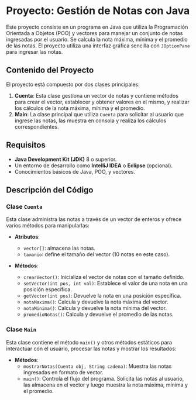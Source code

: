 # Proyecto: Gestión de Notas con Java

Este proyecto consiste en un programa en Java que utiliza la Programación Orientada a Objetos (POO) y vectores para manejar un conjunto de notas ingresadas por el usuario. Se calcula la nota máxima, mínima y el promedio de las notas. El proyecto utiliza una interfaz gráfica sencilla con `JOptionPane` para ingresar las notas.

## Contenido del Proyecto

El proyecto está compuesto por dos clases principales:

1. **Cuenta**: Esta clase gestiona un vector de notas y contiene métodos para crear el vector, establecer y obtener valores en el mismo, y realizar los cálculos de la nota máxima, mínima y el promedio.
2. **Main**: La clase principal que utiliza `Cuenta` para solicitar al usuario que ingrese las notas, las muestra en consola y realiza los cálculos correspondientes.

## Requisitos

- **Java Development Kit (JDK)** 8 o superior.
- Un entorno de desarrollo como **IntelliJ IDEA** o **Eclipse** (opcional).
- Conocimientos básicos de Java, POO, y vectores.

## Descripción del Código

### Clase `Cuenta`

Esta clase administra las notas a través de un vector de enteros y ofrece varios métodos para manipularlas:

- **Atributos**:
  - `vector[]`: almacena las notas.
  - `tamanio`: define el tamaño del vector (10 notas en este caso).

- **Métodos**:
  - `crearVector()`: Inicializa el vector de notas con el tamaño definido.
  - `setVector(int pos, int val)`: Establece el valor de una nota en una posición específica.
  - `getVector(int pos)`: Devuelve la nota en una posición específica.
  - `notaMaxima()`: Calcula y devuelve la nota máxima del vector.
  - `notaMinima()`: Calcula y devuelve la nota mínima del vector.
  - `promedioNotas()`: Calcula y devuelve el promedio de las notas.

### Clase `Main`

Esta clase contiene el método `main()` y otros métodos estáticos para interactuar con el usuario, procesar las notas y mostrar los resultados:

- **Métodos**:
  - `mostrarNotas(Cuenta obj, String cadena)`: Muestra las notas ingresadas en formato de vector.
  - `main()`: Controla el flujo del programa. Solicita las notas al usuario, las almacena en el vector y luego muestra la nota máxima, mínima y el promedio.
